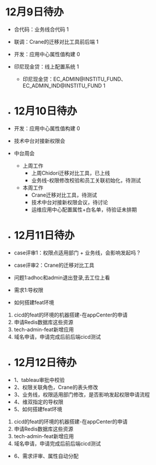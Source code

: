 # 12月9日待办
- 合代码：业务线合代码 1
- 联调：Crane的迁移对比工具前后端 1
- 开发：应用中心属性值构建 0
- 印尼现金贷：线上配置系统 1 
  - 印尼现金贷：EC_ADMIN@INSTITU_FUND、EC_ADMIN_IND@INSTITU_FUND 1

- # 12月10日待办
- 开发：应用中心属性值构建 0
- 技术中台对接新权限会
- 中台周会
  - 上周工作
    - 上周Chidori迁移对比工具，已上线
    - 业务线-权限修改校验和员工关联初始化，待测试
  - 本周工作
    - Crane迁移对比工具，待测试
    - 技术中台对接新权限会议，待讨论
    - 运维应用中心配置属性+白名单，待验证未排期


- # 12月11日待办
- case评审1：权限点适用部门 + 业务线，会影响发起吗？
- case评审2：Crane的迁移对比工具
- 问题1:adhoc和admin退出登录,去工位上看
- 需求1:导权限
- 如何搭建feat环境
1. cicd的feat的环境的机器搭建-在appCenter的申请 
2. 申请Redis数据库这些资源 
3. tech-admin-feat新增应用 
4. 域名申请，申请完成后前后端cicd测试


- # 12月12日待办
- 1、tableau审批中校验
- 2、权限关联角色，Crane的表头修改
- 3、业务线，权限适用部门修改，是否影响发起权限申请流程
- 4、维双指定的导权限
- 5、如何搭建feat环境
1. cicd的feat的环境的机器搭建-在appCenter的申请 
2. 申请Redis数据库这些资源 
3. tech-admin-feat新增应用 
4. 域名申请，申请完成后前后端cicd测试
- 6、需求评审、属性自动分配